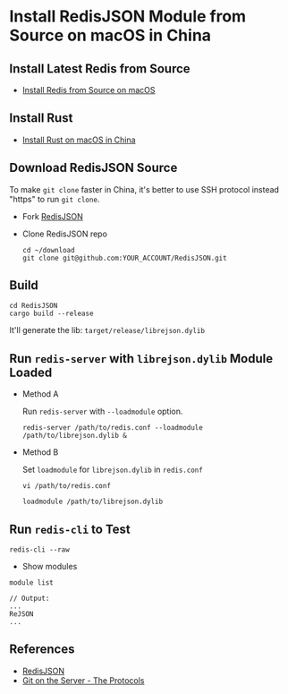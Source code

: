 # Install RedisJSON Module from Source on macOS in China

## Install Latest Redis from Source
* [Install Redis from Source on macOS](https://github.com/northbright/Notes/blob/master/Redis/install-redis-from-source-on-macos.md)

## Install Rust
* [Install Rust on macOS in China](https://github.com/northbright/Notes/blob/master/rust/install-rust-on-macos-in-china.md)

## Download RedisJSON Source
To make `git clone` faster in China, it's better to use SSH protocol instead "https" to run `git clone`.

* Fork [RedisJSON](https://github.com/RedisJSON/RedisJSON)

* Clone RedisJSON repo

  ```shell
  cd ~/download
  git clone git@github.com:YOUR_ACCOUNT/RedisJSON.git
  ```

## Build

```shell
cd RedisJSON
cargo build --release
```

It'll generate the lib: `target/release/librejson.dylib`

## Run `redis-server` with `librejson.dylib` Module Loaded

* Method A

  Run `redis-server` with `--loadmodule` option.

  ```shell
  redis-server /path/to/redis.conf --loadmodule /path/to/librejson.dylib &
  ```

* Method B

  Set `loadmodule` for `librejson.dylib` in `redis.conf`

  ```shell
  vi /path/to/redis.conf
  ```

  ```shell
  loadmodule /path/to/librejson.dylib
  ```

## Run `redis-cli` to Test

```shell
redis-cli --raw
```

* Show modules

```shell
module list

// Output:
...
ReJSON
...
```

## References
* [RedisJSON](https://github.com/RedisJSON/RedisJSON)
* [Git on the Server - The Protocols](https://git-scm.com/book/en/v2/Git-on-the-Server-The-Protocols)
